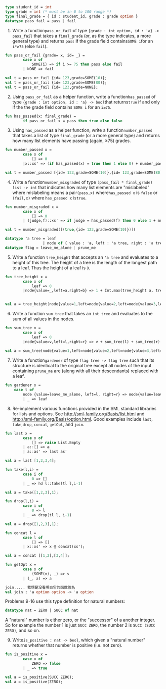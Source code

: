 ```sml
type student_id = int
type grade = int (* must be in 0 to 100 range *)
type final_grade = { id : student_id, grade : grade option }
datatype pass_fail = pass | fail
```

1. Write a function`pass_or_fail` of type `{grade : int option, id : 'a} -> pass_fail` that takes a `final_grade` (or, as the type indicates, a more general type) and returns `pass` if the grade field contains`SOME i`for an `i*≥75` (else `fail`).

```sml
fun pass_or_fail {grade= x, id= _} =
        case x of
            SOME(i) => if i >= 75 then pass else fail
        | NONE => fail

val t = pass_or_fail {id= 123,grade=SOME(10)};
val t = pass_or_fail {id= 123,grade=SOME(80)};
val t = pass_or_fail {id= 123,grade=NONE};
```

2. Using `pass_or_fail` as a helper function, write a function`has_passed` of type `{grade : int option, id : 'a} -> bool`that returns`true` if and only if the the grade field contains `SOME i` for an `i≥75`.

```sml
fun has_passed(x: final_grade) =
        if pass_or_fail x = pass then true else false 
```

3. Using `has_passed` as a helper function, write a function`number_passed` that takes a list of type `final_grade` (or a more general type) and returns how many list elements have passing (again, ≥75) grades.

```sml
fun number_passed x = 
        case x of
            [] => 0
        |x::xs' => (if has_passed(x) = true then 1 else 0) + number_passed(xs')

val t = number_passed [{id= 123,grade=SOME(10)},{id= 123,grade=SOME(80)}];
```

4. Write a function`number_misgraded` of type `(pass_fail * final_grade) list -> int` that indicates how many list elements are "mislabeled" where mislabeling means a pair`(pass,x)` where`has_passed x` is `false` or `(fail,x)` where `has_passed x` is`true`.

```sml
fun number_misgraded x = 
        case x of
            [] => 0
        | (judge,f)::xs' => if judge = has_passed(f) then 0 else 1 + number_misgraded(xs')

val t = number_misgraded([(true,{id= 123,grade=SOME(10)})])
```



```sml
datatype 'a tree = leaf 
                 | node of { value : 'a, left : 'a tree, right : 'a tree }
datatype flag = leave_me_alone | prune_me
```

5. Write a function `tree_height` that accepts an `'a tree` and evaluates to a height of this tree. The height of a tree is the length of the longest path to a leaf. Thus the height of a leaf is `0`.

```sml
fun tree_height x = 
        case x of
            leaf => 0
        |node{value=_,left=a,right=b} => 1 + Int.max(tree_height a, tree_height b)

    
val a = tree_height(node{value=1,left=node{value=2,left=node{value=3,left=leaf,right=leaf},right=leaf},right=leaf})
```

6. Write a function `sum_tree` that takes an `int tree` and evaluates to the sum of all values in the nodes.

```sml
fun sum_tree x =
        case x of
            leaf => 0
        |node{value=v,left=l,right=r} => v + sum_tree(l) + sum_tree(r)
    
val a = sum_tree(node{value=1,left=node{value=2,left=node{value=3,left=leaf,right=leaf},right=leaf},right=leaf})
```

7. Write a function`gardener` of type `flag tree -> flag tree` such that its structure is identical to the original tree except all nodes of the input containing `prune_me` are (along with all their descendants) replaced with a leaf.

```sml
fun gardener x =
    case t of
        node {value=leave_me_alone, left=l, right=r} => node{value=leave_me_alone, left = gardener l,right= gardener r}
        | _ => leaf
```

8. Re-implement various functions provided in the SML standard libraries for lists and options.  See http://sml-family.org/Basis/list.html and http://sml-family.org/Basis/option.html.  Good examples include `last`, `take`,`drop`, `concat`, `getOpt`, and `join`.

```sml
fun last x = 
        case x of
            [] => raise List.Empty
        | a::[] => a
        | a::as' => last as'

val a = last [1,2,3,4];

fun take(l,i) =
        case i of
            0 => []
        | _ => hd l::take(tl l,i-1)

val a = take([1,2,3],1);

fun drop(l,i) =
        case i of
            0 => l
        | _ => drop(tl l, i-1)

val a = drop([1,2,3],1);

fun concat l =
        case l of 
            [] => []
        | x::xs' => x @ concat(xs');

val a = concat [[1,2],[3,4]];

fun getOpt x =
        case x of 
            (SOME(v), _) => v
        | (_, a) => a

join..... 我愣是没看明白它的函数签名
val join : 'a option option -> 'a option
```

Problems 9-16 use this type definition for natural numbers:

```sml
datatype nat = ZERO | SUCC of nat
```

A "natural" number is either zero, or the "successor" of a another integer.    So for example the number 1 is just `SUCC ZERO`, the number 2 is `SUCC (SUCC ZERO)`, and so on.

9. Write`is_positive : nat -> bool`, which given a "natural number" returns whether that number is positive (i.e. not zero).

```sml
fun is_positive x = 
        case x of
            ZERO => false
        | _ => true

val a = is_positive(SUCC ZERO);
val a = is_positive(ZERO);
```

